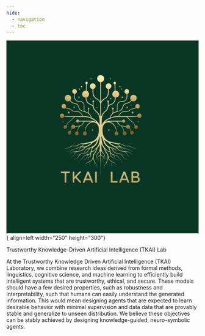 ```yaml
---
hide:
  - navigation
  - toc
---
```



![lab-logo](assets/images/lab-logo.png){ align=left width="250" height="300"}

<!-- # Trustworthy Knowledge-Driven Artificial Intelligence (TKAI) Lab -->
<p class = "heading">Trustworthy Knowledge-Driven Artificial Intelligence (TKAI) Lab</p>

At the Trustworthy Knowledge Driven Artificial Intelligence (TKAI) Laboratory,
we combine research ideas derived from formal methods, linguistics, cognitive
science, and machine learning to efficiently build intelligent systems that are
trustworthy, ethical, and secure. These models should have a few desired
properties, such as robustness and interpretability, such that humans can
easily understand the generated information. This would mean designing agents
that are expected to learn desirable behavior with minimal supervision and data
data that are provably stable and generalize to unseen distribution. We believe
these objectives can be stably achieved by designing knowledge-guided,
neuro-symbolic agents.